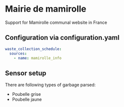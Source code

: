 # Mairie de mamirolle

Support for Mamirolle communal website in France

## Configuration via configuration.yaml

```yaml
waste_collection_schedule:
  sources:
    - name: mamirolle_info
```
## Sensor setup

There are following types of garbage parsed:

- Poubelle grise
- Poubelle jaune
